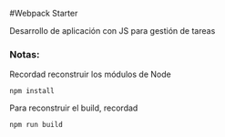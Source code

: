 #Webpack Starter

Desarrollo de aplicación con JS para gestión de tareas

### Notas:
Recordad reconstruir los módulos de Node
```
npm install
```
Para reconstruir el build, recordad

```
npm run build
```

